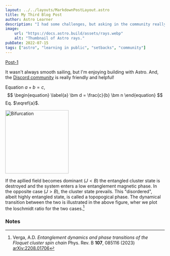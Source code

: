 ```yaml
---
layout: ../../layouts/MarkdownPostLayout.astro
title: My Third Blog Post
author: Astro Learner
description: "I had some challenges, but asking in the community really helped!"
image:
    url: "https://docs.astro.build/assets/rays.webp"
    alt: "Thumbnail of Astro rays."
pubDate: 2022-07-15
tags: ["astro", "learning in public", "setbacks", "community"]
---
```

$\newcommand{\bm}[1]{\boldsymbol{#1}}$
[Post-1](/posts/post-1)

It wasn't always smooth sailing, but I'm enjoying building with Astro. And, the [Discord community](https://astro.build/chat) is really friendly and helpful!

Equation $a+b = c$,
$$
\begin{equation}
\label{a}
\bm d = \frac{c}{b} \bm n
\end{equation}
$$
Eq. $\eqref{a}$.

<img src="/images/L3-qp_bifurcation.svg" alt="Bifurcation" style="height: 200px;"/>


If the apllied field becomes dominant ($J<B$) the entangled cluster state is destroyed and the system enters a low entanglement magnetic phase. In the opposite case ($J>B$), the cluster state prevails. This "disordered", albeit highly entangled state, is called a topopogical phase. The dynamical transition between the two is illustrated in the above figure, wher we plot the loschmidt ratio for the two cases.[^V]

### Notes 

[^V]: Verga, A.D. *Entanglement dynamics and phase transitions of the Floquet cluster spin chain* Phys. Rev. B **107**, 085116 (2023) [arXiv:2208.01706](http://arxiv.org/abs/2208.01706)